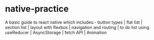 # native-practice

A basic guide to react native which includes:- button types | flat list | section list | layout with flexbox | navigation and routing | to do list using useReducer | AsyncStorage | fetch API | Animation
